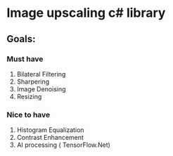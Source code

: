 # Image upscaling c# library 

## Goals:

### Must have
1. Bilateral Filtering
1. Sharpering
1. Image Denoising
1. Resizing

### Nice to have
1. Histogram Equalization 
1. Contrast Enhancement
1. AI processing ( TensorFlow.Net)

